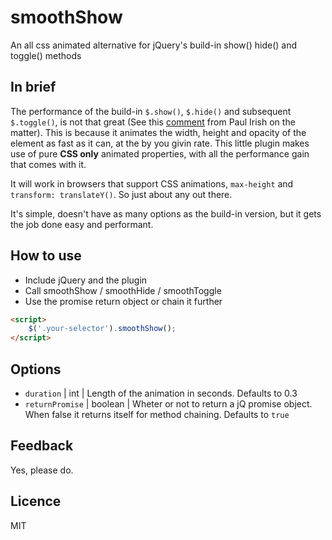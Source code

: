 # smoothShow
An all css animated alternative for jQuery's build-in show() hide() and toggle() methods


## In brief
The performance of the build-in `$.show()`, `$.hide()` and subsequent `$.toggle()`, is not that great (See this [comment](https://twitter.com/paul_irish/status/564443848613847040) from Paul Irish on the matter). This is because it animates the width, height and opacity of the element as fast as it can, at the by you givin rate. This little plugin makes use of pure **CSS only** animated properties, with all the performance gain that comes with it.

It will work in browsers that support CSS animations, `max-height` and `transform: translateY()`. So just about any out there.

It's simple, doesn't have as many options as the build-in version, but it gets the job done easy and performant.

## How to use
- Include jQuery and the plugin
- Call smoothShow / smoothHide / smoothToggle
- Use the promise return object or chain it further

```html
<script>
    $('.your-selector').smoothShow();
</script>
```

## Options
- `duration` | int | Length of the animation in seconds. Defaults to 0.3
- `returnPromise` | boolean | Wheter or not to return a jQ promise object. When false it returns itself for method chaining.  Defaults to `true`

## Feedback
Yes, please do.

## Licence

MIT